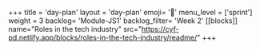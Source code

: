 +++
title = 'day-plan'
layout = 'day-plan'
emoji= '📝'
menu_level = ['sprint']
weight = 3
backlog= 'Module-JS1'
backlog_filter= 'Week 2'
[[blocks]]
name="Roles in the tech industry"
src="https://cyf-pd.netlify.app/blocks/roles-in-the-tech-industry/readme/"
+++


